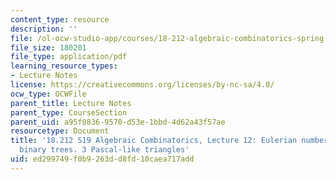 ```yaml
---
content_type: resource
description: ''
file: /ol-ocw-studio-app/courses/18-212-algebraic-combinatorics-spring-2019/ed299749f0b9263dd8fd10caea717add_MIT18_212S19_lec12.pdf
file_size: 180201
file_type: application/pdf
learning_resource_types:
- Lecture Notes
license: https://creativecommons.org/licenses/by-nc-sa/4.0/
ocw_type: OCWFile
parent_title: Lecture Notes
parent_type: CourseSection
parent_uid: a95f0836-9570-d53e-1bbd-4d62a43f57ae
resourcetype: Document
title: '18.212 S19 Algebraic Combinatorics, Lecture 12: Eulerian numbers. Increasing
  binary trees. 3 Pascal-like triangles'
uid: ed299749-f0b9-263d-d8fd-10caea717add
---
```

